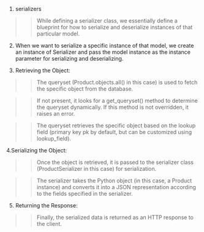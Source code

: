 1. serializers
>>While defining a serializer class, we essentially define a blueprint for how to serialize and deserialize instances of that particular model.


2. When we want to serialize a specific instance of that model, we create an instance of Serializer and pass the model instance as the instance parameter for serializing and deserializing.



3. Retrieving the Object:

>>The queryset (Product.objects.all() in this case) is used to fetch the specific object from the database.

>>If not present, it looks for a get_queryset() method to determine the queryset dynamically. If this method is not overridden, it raises an error.

>>The queryset retrieves the specific object based on the lookup field (primary key pk by default, but can be customized using lookup_field).


4.Serializing the Object:

>>Once the object is retrieved, it is passed to the serializer class (ProductSerializer in this case) for serialization.

>>The serializer takes the Python object (in this case, a Product instance) and converts it into a JSON representation according to the fields specified in the serializer.


5. Returning the Response:

>>Finally, the serialized data is returned as an HTTP response to the client.
